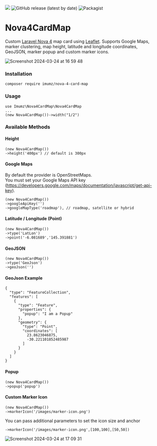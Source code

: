 ![](https://img.shields.io/github/stars/iMuMz/Nova4CardMap?&style=flat-square)
![GitHub release (latest by date)](https://img.shields.io/github/v/release/imumz/Nova4CardMap?color=red&style=flat-square)
![Packagist](https://img.shields.io/packagist/dt/imumz/nova-4-card-map?color=green&logo=testing&style=flat-square)
# Nova4CardMap
Custom [Laravel Nova 4](https://nova.laravel.com/) map card using [Leaflet](https://leafletjs.com/). Supports Google Maps, marker clustering, map height, latitude and longitude coordinates, GeoJSON, marker popup and custom marker icons.

![Screenshot 2024-03-24 at 16 59 48](https://github.com/iMuMz/Nova4CardMap/assets/22936672/7780566b-95f6-460d-b18a-4e13b77baa7b)

### Installation

```
composer require imumz/nova-4-card-map
```
### Usage

```
use Imumz\Nova4CardMap\Nova4CardMap
...
(new Nova4CardMap())->width("1/2")

```
### Available Methods

#### Height
```
(new Nova4CardMap())
->height('400px') // default is 300px
```
#### Google Maps
By default the provider is OpenStreetMaps.<br> 
You must set your Google Maps API key (https://developers.google.com/maps/documentation/javascript/get-api-key).
```
(new Nova4CardMap())
->googleApiKey('')
->googleMapType('roadmap'), // roadmap, satellite or hybrid
```
#### Latitude / Longitude (Point)
```
(new Nova4CardMap())
->type('LatLon')
->point('-6.081689','145.391881')
```
#### GeoJSON
```
(new Nova4CardMap())
->type('GeoJson')
->geoJson('')
```
#### GeoJson Example 
```
{
  "type": "FeatureCollection",
  "features": [
    {
      "type": "Feature",
      "properties": {
        "popup": "I am a Popup"
      },
      "geometry": {
        "type": "Point",
        "coordinates": [
          23.8623046875,
          -30.221101852485987
        ]
      }
    }
  ]
}
```

#### Popup
```
(new Nova4CardMap())
->popup('popup')
```
#### Custom Marker Icon
```
(new Nova4CardMap())
->markerIcon('/images/marker-icon.png')
```
You can pass additional parameters to set the icon size and anchor
```
->markerIcon('/images/marker-icon.png',[100,100],[50,50])
```
![Screenshot 2024-03-24 at 17 09 31](https://github.com/iMuMz/Nova4CardMap/assets/22936672/b97dbb29-413d-49f5-842f-9cd63a116ee9)


